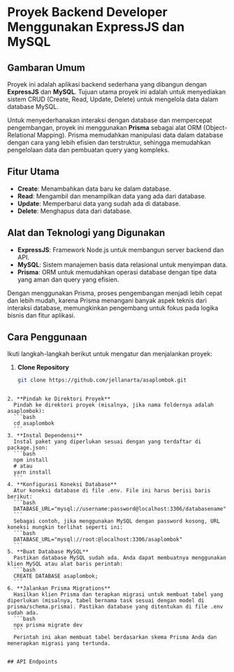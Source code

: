 # Proyek Backend Developer Menggunakan ExpressJS dan MySQL

## Gambaran Umum

Proyek ini adalah aplikasi backend sederhana yang dibangun dengan **ExpressJS** dan **MySQL**. Tujuan utama proyek ini adalah untuk menyediakan sistem CRUD (Create, Read, Update, Delete) untuk mengelola data dalam database MySQL.

Untuk menyederhanakan interaksi dengan database dan mempercepat pengembangan, proyek ini menggunakan **Prisma** sebagai alat ORM (Object-Relational Mapping). Prisma memudahkan manipulasi data dalam database dengan cara yang lebih efisien dan terstruktur, sehingga memudahkan pengelolaan data dan pembuatan query yang kompleks.

## Fitur Utama

- **Create**: Menambahkan data baru ke dalam database.
- **Read**: Mengambil dan menampilkan data yang ada dari database.
- **Update**: Memperbarui data yang sudah ada di database.
- **Delete**: Menghapus data dari database.

## Alat dan Teknologi yang Digunakan

- **ExpressJS**: Framework Node.js untuk membangun server backend dan API.
- **MySQL**: Sistem manajemen basis data relasional untuk menyimpan data.
- **Prisma**: ORM untuk memudahkan operasi database dengan tipe data yang aman dan query yang efisien.

Dengan menggunakan Prisma, proses pengembangan menjadi lebih cepat dan lebih mudah, karena Prisma menangani banyak aspek teknis dari interaksi database, memungkinkan pengembang untuk fokus pada logika bisnis dan fitur aplikasi.

## Cara Penggunaan

Ikuti langkah-langkah berikut untuk mengatur dan menjalankan proyek:

1. **Clone Repository**

   ```bash
   git clone https://github.com/jellanarta/asaplombok.git
  ```

2. **Pindah ke Direktori Proyek**
    Pindah ke direktori proyek (misalnya, jika nama foldernya adalah asaplombok):
    ```bash
    cd asaplombok
    ```
3. **Instal Dependensi**
    Instal paket yang diperlukan sesuai dengan yang terdaftar di package.json:
    ```bash
    npm install
    # atau
    yarn install
    ```
4. **Konfigurasi Koneksi Database**
    Atur koneksi database di file .env. File ini harus berisi baris berikut:
    ```bash
    DATABASE_URL="mysql://username:password@localhost:3306/databasename"
    ```
    Sebagai contoh, jika menggunakan MySQL dengan password kosong, URL koneksi mungkin terlihat seperti ini:
    ```bash
    DATABASE_URL="mysql://root:@localhost:3306/asaplombok"
    ```
5. **Buat Database MySQL**
    Pastikan database MySQL sudah ada. Anda dapat membuatnya menggunakan klien MySQL atau alat baris perintah:
    ```bash
    CREATE DATABASE asaplombok;
    ```
6. **Jalankan Prisma Migrations**
    Hasilkan klien Prisma dan terapkan migrasi untuk membuat tabel yang diperlukan (misalnya, tabel bernama task sesuai dengan model di prisma/schema.prisma). Pastikan database yang ditentukan di file .env sudah ada.
    ```bash
    npx prisma migrate dev
    ```
    Perintah ini akan membuat tabel berdasarkan skema Prisma Anda dan menerapkan migrasi yang tertunda.


## API Endpoints